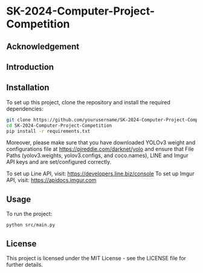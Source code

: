 # SK-2024-Computer-Project-Competition

## Acknowledgement

## Introduction


## Installation
To set up this project, clone the repository and install the required dependencies:

```bash
git clone https://github.com/yourusername/SK-2024-Computer-Project-Competition.git
cd SK-2024-Computer-Project-Competition
pip install -r requirements.txt
```

Moreover, please make sure that you have downloaded YOLOv3 weight and configurations file at https://pjreddie.com/darknet/yolo and ensure that File Paths (yolov3.weights, yolov3.configs, and coco.names), LINE and Imgur API keys and are set/configured correctly.

To set up Line API, visit: https://developers.line.biz/console
To set up Imgur API, visit: https://apidocs.imgur.com
## Usage
To run the project:
```
python src/main.py
```
## License

This project is licensed under the MIT License - see the LICENSE file for further details.
